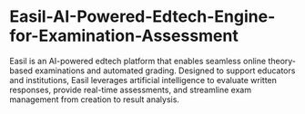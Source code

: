 # Easil-AI-Powered-Edtech-Engine-for-Examination-Assessment
Easil is an AI-powered edtech platform that enables seamless online theory-based examinations and automated grading. Designed to support educators and institutions, Easil leverages artificial intelligence to evaluate written responses, provide real-time assessments, and streamline exam management from creation to result analysis.
